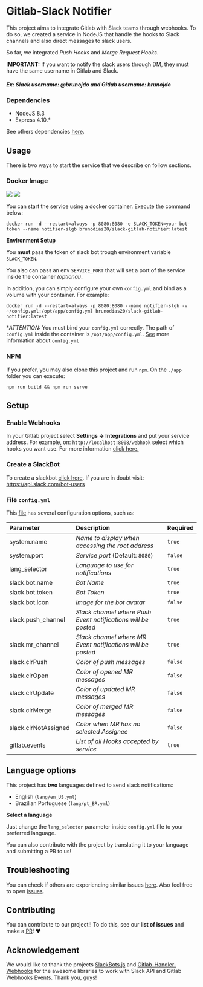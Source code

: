 # Gitlab-Slack Notifier

This project aims to integrate Gitlab with Slack teams through webhooks. To do so, we created a service in NodeJS that handle the hooks to Slack channels and also direct messages to slack users.

So far, we integrated *Push Hooks* and *Merge Request Hooks*.

**IMPORTANT:** If you want to notify the slack users through DM, they must have the same username in Gitlab and Slack.
##### Ex: Slack username: @brunojdo and Gitlab username: brunojdo

### Dependencies

* NodeJS 8.3
* Express 4.10.*

See others dependencies [here](https://github.com/brunojdo/slack-gitlab-notifier/blob/master/app/package.json).

## Usage

There is two ways to start the service that we describe on follow sections.

### Docker Image

[![](https://images.microbadger.com/badges/image/brunodias20/slack-gitlab-notifier.svg)](https://microbadger.com/images/brunodias20/slack-gitlab-notifier "Get your own image badge on microbadger.com") [![](https://images.microbadger.com/badges/version/brunodias20/slack-gitlab-notifier.svg)](https://microbadger.com/images/brunodias20/slack-gitlab-notifier "Get your own version badge on microbadger.com")

You can start the service using a docker container. Execute the command below: 

`docker run -d --restart=always -p 8080:8080 -e SLACK_TOKEN=your-bot-token --name notifier-slgb brunodias20/slack-gitlab-notifier:latest`

**Environment Setup** 

You **must** pass the token of slack bot trough environment variable `SLACK_TOKEN`. 

You also can pass an env `SERVICE_PORT` that will set a port of the service inside the container *(optional)*. 

In addition, you can simply configure your own `config.yml` and bind as a volume with your container. For example: 

`docker run -d --restart=always -p 8080:8080 --name notifier-slgb -v ~/config.yml:/opt/app/config.yml brunodias20/slack-gitlab-notifier:latest`

**ATTENTION:* You must bind your `config.yml` correctly. The path of `config.yml` inside the container is `/opt/app/config.yml`. [See](https://github.com/brunojdo/slack-gitlab-notifier#file-configyml) more information about `config.yml`

### NPM 

If you prefer, you may also clone this project and run `npm`. On the `./app` folder you can execute:

`npm run build && npm run serve`

## Setup

### Enable Webhooks

In your Gitlab project select **Settings -> Integrations** and put your service address. For example, on: `http://localhost:8008/webhook` select which hooks you want use. For more information [click here.](https://docs.gitlab.com/ce/user/project/integrations/webhooks.html)

### Create a SlackBot

To create a slackbot [click here](https://my.slack.com/services/new/bot). If you are in doubt visit: https://api.slack.com/bot-users

### File `config.yml`

This [file](https://github.com/brunojdo/slack-gitlab-notifier/blob/master/app/config.yml) has several configuration options, such as: 

| Parameter	| Description | Required |
| :------- | :------ | :------ |
| system.name | *Name to display when accessing the root address* | `true` |
| system.port | *Service port* (Default: `8080`) | `false` |
| lang_selector | *Language to use for notifications* | `true` |
| slack.bot.name | *Bot Name* | `true` |
| slack.bot.token | *Bot Token* | `true` |
| slack.bot.icon | *Image for the bot avatar* | `false` |
| slack.push_channel | *Slack channel where Push Event notifications will be posted* | `true` |
| slack.mr_channel | *Slack channel where MR Event notifications will be posted* | `true` |
| slack.clrPush | *Color of push messages* | `false` |
| slack.clrOpen | *Color of opened MR messages* | `false` |
| slack.clrUpdate | *Color of updated MR messages* | `false` |
| slack.clrMerge | *Color of merged MR messages* | `false` |
| slack.clrNotAssigned | *Color when MR has no selected Assignee* | `false` |
| gitlab.events | *List of all Hooks accepted by service*  | `true` |


## Language options

This project has **two** languages defined to send slack notifications: 

* English (`lang/en_US.yml`)
* Brazilian Portuguese (`lang/pt_BR.yml`)

**Select a language**

Just change the `lang_selector` parameter inside `config.yml` file to your preferred language. 

You can also contribute with the project by translating it to your language and submitting a PR to us!


## Troubleshooting 

You can check if others are experiencing similar issues [here](https://github.com/brunojdo/slack-gitlab-notifier/issues/new). Also feel free to open [issues](https://github.com/brunojdo/slack-gitlab-notifier/issues/new).

## Contributing

You can contribute to our project!! To do this, see our **list of issues** and make a [PR](https://github.com/brunojdo/slack-gitlab-notifier/pulls)! :heart:

## Acknowledgement

We would like to thank the projects [SlackBots.js](https://github.com/mishk0/slack-bot-api) and [Gitlab-Handler-Webhooks](https://github.com/Yuliang-Lee/gitlab-webhook-handler) for the awesome libraries to work with Slack API and Gitlab Webhooks Events. Thank you, guys!
